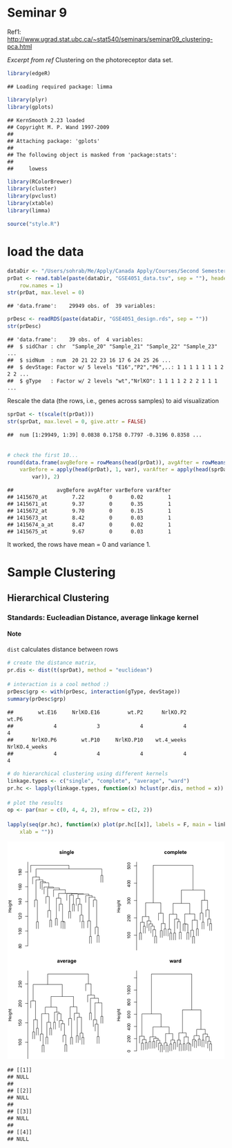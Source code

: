 Seminar 9
========================================================

Ref1: http://www.ugrad.stat.ubc.ca/~stat540/seminars/seminar09_clustering-pca.html

*Excerpt from ref*
Clustering on the photoreceptor data set.


```r
library(edgeR)
```

```
## Loading required package: limma
```

```r
library(plyr)
library(gplots)
```

```
## KernSmooth 2.23 loaded
## Copyright M. P. Wand 1997-2009
## 
## Attaching package: 'gplots'
## 
## The following object is masked from 'package:stats':
## 
##     lowess
```

```r
library(RColorBrewer)
library(cluster)
library(pvclust)
library(xtable)
library(limma)
```



```r
source("style.R")
```


# load the data

```r
dataDir <- "/Users/sohrab/Me/Apply/Canada Apply/Courses/Second Semester/Stat 540/Lab/stat540_2014/examples/photoRec/data/"
prDat <- read.table(paste(dataDir, "GSE4051_data.tsv", sep = ""), header = T, 
    row.names = 1)
str(prDat, max.level = 0)
```

```
## 'data.frame':	29949 obs. of  39 variables:
```

```r
prDesc <- readRDS(paste(dataDir, "GSE4051_design.rds", sep = ""))
str(prDesc)
```

```
## 'data.frame':	39 obs. of  4 variables:
##  $ sidChar : chr  "Sample_20" "Sample_21" "Sample_22" "Sample_23" ...
##  $ sidNum  : num  20 21 22 23 16 17 6 24 25 26 ...
##  $ devStage: Factor w/ 5 levels "E16","P2","P6",..: 1 1 1 1 1 1 1 2 2 2 ...
##  $ gType   : Factor w/ 2 levels "wt","NrlKO": 1 1 1 1 2 2 2 1 1 1 ...
```


Rescale the data (the rows, i.e., genes across samples) to aid visualization

```r
sprDat <- t(scale(t(prDat)))
str(sprDat, max.level = 0, give.attr = FALSE)
```

```
##  num [1:29949, 1:39] 0.0838 0.1758 0.7797 -0.3196 0.8358 ...
```

```r

# check the first 10...
round(data.frame(avgBefore = rowMeans(head(prDat)), avgAfter = rowMeans(head(sprDat)), 
    varBefore = apply(head(prDat), 1, var), varAfter = apply(head(sprDat), 1, 
        var)), 2)
```

```
##              avgBefore avgAfter varBefore varAfter
## 1415670_at        7.22        0      0.02        1
## 1415671_at        9.37        0      0.35        1
## 1415672_at        9.70        0      0.15        1
## 1415673_at        8.42        0      0.03        1
## 1415674_a_at      8.47        0      0.02        1
## 1415675_at        9.67        0      0.03        1
```


It worked, the rows have mean = 0 and variance 1.

# Sample Clustering

## Hierarchical Clustering
### Standards: Eucleadian Distance, average linkage kernel
#### Note
`dist` calculates distance between rows

```r
# create the distance matrix,
pr.dis <- dist(t(sprDat), method = "euclidean")

# interaction is a cool method :)
prDesc$grp <- with(prDesc, interaction(gType, devStage))
summary(prDesc$grp)
```

```
##        wt.E16     NrlKO.E16         wt.P2      NrlKO.P2         wt.P6 
##             4             3             4             4             4 
##      NrlKO.P6        wt.P10     NrlKO.P10    wt.4_weeks NrlKO.4_weeks 
##             4             4             4             4             4
```



```r
# do hierarchical clustering using different kernels
linkage.types <- c("single", "complete", "average", "ward")
pr.hc <- lapply(linkage.types, function(x) hclust(pr.dis, method = x))

# plot the results
op <- par(mar = c(0, 4, 4, 2), mfrow = c(2, 2))

lapply(seq(pr.hc), function(x) plot(pr.hc[[x]], labels = F, main = linkage.types[[x]], 
    xlab = ""))
```

![plot of chunk unnamed-chunk-6](figure/unnamed-chunk-6.png) 

```
## [[1]]
## NULL
## 
## [[2]]
## NULL
## 
## [[3]]
## NULL
## 
## [[4]]
## NULL
```



